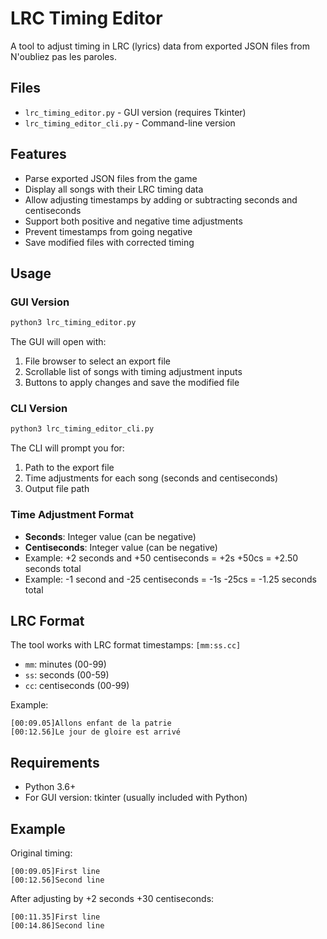 # LRC Timing Editor

A tool to adjust timing in LRC (lyrics) data from exported JSON files from N'oubliez pas les paroles.

## Files

- `lrc_timing_editor.py` - GUI version (requires Tkinter)
- `lrc_timing_editor_cli.py` - Command-line version

## Features

- Parse exported JSON files from the game
- Display all songs with their LRC timing data
- Allow adjusting timestamps by adding or subtracting seconds and centiseconds
- Support both positive and negative time adjustments
- Prevent timestamps from going negative
- Save modified files with corrected timing

## Usage

### GUI Version

```bash
python3 lrc_timing_editor.py
```

The GUI will open with:
1. File browser to select an export file
2. Scrollable list of songs with timing adjustment inputs
3. Buttons to apply changes and save the modified file

### CLI Version

```bash
python3 lrc_timing_editor_cli.py
```

The CLI will prompt you for:
1. Path to the export file
2. Time adjustments for each song (seconds and centiseconds)
3. Output file path

### Time Adjustment Format

- **Seconds**: Integer value (can be negative)
- **Centiseconds**: Integer value (can be negative)
- Example: +2 seconds and +50 centiseconds = +2s +50cs = +2.50 seconds total
- Example: -1 second and -25 centiseconds = -1s -25cs = -1.25 seconds total

## LRC Format

The tool works with LRC format timestamps: `[mm:ss.cc]`
- `mm`: minutes (00-99)
- `ss`: seconds (00-59)  
- `cc`: centiseconds (00-99)

Example:
```
[00:09.05]Allons enfant de la patrie
[00:12.56]Le jour de gloire est arrivé
```

## Requirements

- Python 3.6+
- For GUI version: tkinter (usually included with Python)

## Example

Original timing:
```
[00:09.05]First line
[00:12.56]Second line
```

After adjusting by +2 seconds +30 centiseconds:
```
[00:11.35]First line
[00:14.86]Second line
```
